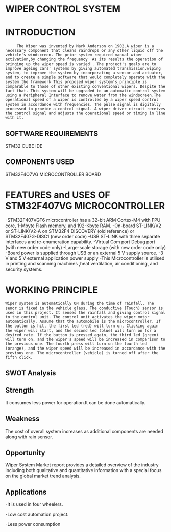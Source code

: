 # WIPER CONTROL SYSTEM

# INTRODUCTION
         The Wiper was invented by Mark Anderson on 1902.A wiper is a necessary component that cleans raindrops or any other liquid off the vehicle's windscreen. The prior system required manual wiper activation,by changing the frequency  As its results the operation of bringing up the wiper speed is varied . The project's goals are to improve ageing cars' systems by giving automated transmission.wiping system, to improve the system by incorporating a sensor and actuator, and to create a simple software that would completely operate with the system.the framework This proposed wiper system's principle is comparable to those of other existing conventional wipers. Despite the fact that. This system will be upgraded to an automatic control system using a Peripheral Interface to remove water from the windscreen.The operational speed of a wiper is controlled by a wiper speed control system in accordance with frequencies. The pulse signal is digitally processed to provide a control signal. A wiper driver circuit receives the control signal and adjusts the operational speed or timing in line with it.
## SOFTWARE REQUIREMENTS
  STM32 CUBE IDE
## COMPONENTS USED
  STM32F4O7VG MICROCONTROLLER BOARD
 # FEATURES and USES OF STM32F407VG MICROCONTROLLER
  -STM32F407VGT6 microcontroller has a 32-bit ARM Cortex-M4 with FPU core, 1-Mbyte Flash memory, and 192-Kbyte RAM.
  -On-board ST-LINK/V2 or ST-LINK/V2-A on STM32F4 DISCOVERY (old reference) or STM32F407G-DISC1 (new order code)
  -USB ST-LINK with three separate interfaces and re-enumeration capability.
  -Virtual Com port Debug port (with new order code only)
  -Large-scale storage (with new order code only)
  -Board power is supplied through USB or an external 5 V supply source.
  -3 V and 5 V external application power supply
  -This Microcontroller is utilised in printing and scanning machines ,heat ventilation, air conditioning, and security systems. 
 
# WORKING PRINCIPLE
    Wiper system is automatically ON during the time of rainfall. The senor is fixed in the vehicle glass. The conductive (Touch) sensor is used in this project. It senses the rainfall and giving control signal to the control unit. The control unit activates the wiper motor automatically. Assume that the automobile is the microcontroller. If the button is hit, the first led (red) will turn on, Clicking again  the wiper will start, and the second led (blue) will turn on for a desired rate. If the button is pressed again, the third led (green) will turn on, and the wiper's speed will be increased in comparison to the previous one. The fourth press will turn on the fourth led (orange), and the wiper speed will be increased in accordance with the previous one. The microcontroller (vehicle) is turned off after the fifth click.

## SWOT Analysis

## Strength
It consumes less power for operation.It can be done automatically.

## Weakness
The cost of overall system increases as additional components are needed along with rain sensor.

## Opportunity
Wiper System Market report provides a detailed overview of the industry including both qualitative and quantitative information with a special focus on the global market trend analysis.

## Applications

-It is used in  four wheelers.

-Low cost automation project.

-Less power consumption 

